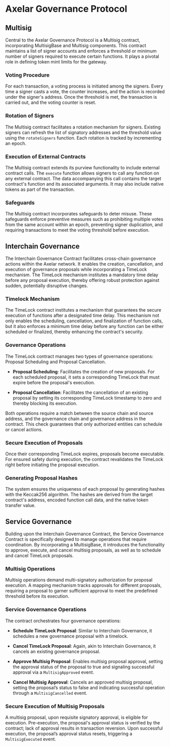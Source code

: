 # Axelar Governance Protocol

## Multisig
Central to the Axelar Governance Protocol is a Multisig contract, incorporating MultisigBase and Multisig components. This contract maintains a list of signer accounts and enforces a threshold or minimum number of signers required to execute certain functions. It plays a pivotal role in defining token mint limits for the gateway.

### Voting Procedure
For each transaction, a voting process is initiated among the signers. Every time a signer casts a vote, the counter increases, and the action is recorded under the signer's address. Once the threshold is met, the transaction is carried out, and the voting counter is reset.

### Rotation of Signers
The Multisig contract facilitates a rotation mechanism for signers. Existing signers can refresh the list of signatory addresses and the threshold value using the `rotateSigners` function. Each rotation is tracked by incrementing an epoch.

### Execution of External Contracts
The Multisig contract extends its purview functionality to include external contract calls. The `execute` function allows signers to call any function on any external contract. The data accompanying this call contains the target contract's function and its associated arguments. It may also include native tokens as part of the transaction.

### Safeguards
The Multisig contract incorporates safeguards to deter misuse. These safeguards enforce preventive measures such as prohibiting multiple votes from the same account within an epoch, preventing signer duplication, and requiring transactions to meet the voting threshold before execution.

## Interchain Governance

The Interchain Governance Contract facilitates cross-chain governance actions within the Axelar network. It enables the creation, cancellation, and execution of governance proposals while incorporating a TimeLock mechanism. The TimeLock mechanism institutes a mandatory time delay before any proposal execution, thereby offering robust protection against sudden, potentially disruptive changes.

### Timelock Mechanism
The TimeLock contract institutes a mechanism that guarantees the secure execution of functions after a designated time delay. This mechanism not only enables the scheduling, cancellation, and finalization of function calls, but it also enforces a minimum time delay before any function can be either scheduled or finalized, thereby enhancing the contract's security.

### Governance Operations
The TimeLock contract manages two types of governance operations: Proposal Scheduling and Proposal Cancellation.

- **Proposal Scheduling**:  Facilitates the creation of new proposals. For each scheduled proposal, it sets a corresponding TimeLock that must expire before the proposal's execution.

- **Proposal Cancellation**: Facilitates the cancellation of an existing proposal by setting its corresponding TimeLock timestamp to zero and thereby blocking its execution.

Both operations require a match between the source chain and source address, and the governance chain and governance address in the contract. This check guarantees that only authorized entities can schedule or cancel actions.

### Secure Execution of Proposals
Once their corresponding TimeLock expires, proposals become executable. For ensured safety during execution, the contract revalidates the TimeLock right before initiating the proposal execution.

### Generating Proposal Hashes
The system ensures the uniqueness of each proposal by generating hashes with the Keccak256 algorithm. The hashes are derived from the target contract's address, encoded function call data, and the native token transfer value.

## Service Governance

Building upon the Interchain Governance Contract, the Service Governance Contract is specifically designed to manage operations that require coordination. By incorporating a MultisigBase, it introduces the functionality to approve, execute, and cancel multisig proposals, as well as to schedule and cancel TimeLock proposals.

### Multisig Operations
Multisig operations demand multi-signatory authorization for proposal execution. A mapping mechanism tracks approvals for different proposals, requiring a proposal to garner sufficient approval to meet the predefined threshold before its execution.

### Service Governance Operations
The contract orchestrates four governance operations:

- **Schedule TimeLock Proposal**: Similar to Interchain Governance, it schedules a new governance proposal with a timelock.

- **Cancel TimeLock Proposal**: Again, akin to Interchain Governance, it cancels an existing governance proposal.

- **Approve Multisig Proposal**: Enables multisig proposal approval, setting the approval status of the proposal to true and signaling successful approval via a `MultisigApproved` event.

- **Cancel Multisig Approval**: Cancels an approved multisig proposal, setting the proposal’s status to false and indicating successful operation through a `MultisigCancelled` event.

### Secure Execution of Multisig Proposals
A multisig proposal, upon requisite signatory approval, is eligible for execution. Pre-execution, the proposal's approval status is verified by the contract; lack of approval results in transaction reversion. Upon successful execution, the proposal’s approval status resets, triggering a `MultisigExecuted` event.
